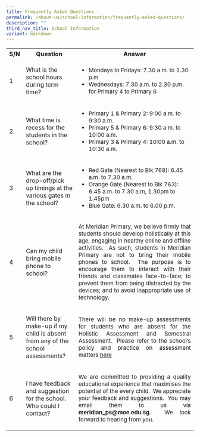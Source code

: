```yaml
---
title: Frequently Asked Questions
permalink: /about-us/school-information/frequently-asked-questions/
description: ""
third_nav_title: School Information
variant: markdown
---
```

<table style="width:100%">
  <tbody><tr>
    <th>S/N</th>
    <th>Question</th>
    <th>Answer</th>
  </tr>
  <tr>
    <td><p>1</p></td>
    <td><p>What is the school hours during term time?</p></td>
    <td><ul>
			<li style="font-size:15px">Mondays to Fridays:  7.30 a.m. to 1.30 p.m</li>
			<li style="font-size:15px">Wednesdays:  7.30 a.m. to 2.30 p.m. for Primary 4 to Primary 6</li>
	</ul></td>
  </tr>
  <tr>
    <td><p>2</p></td>
    <td><p>What time is recess for the students in the school?</p></td>
    <td><ul>
			<li style="font-size:15px">Primary 1 &amp; Primary 2: 9:00 a.m. to 9:30 a.m.</li>
			<li style="font-size:15px">Primary 5 &amp; Primary 6: 9:30 a.m. to 10:00 a.m.</li>
			<li style="font-size:15px">Primary 3 &amp; Primary 4: 10:00 a.m. to 10:30 a.m.</li>
	</ul></td>
  </tr>
	<tr>
    <td><p>3</p></td>
    <td><p>What are the drop-off/pick up timings at the various gates in the school?</p></td>
    <td><ul>
			<li style="font-size:15px">Red Gate (Nearest to Blk 768): 6.45 a.m. to 7.30 a.m.</li>
			<li style="font-size:15px">Orange Gate (Nearest to Blk 763): 6.45 a.m. to 7.30 a.m, 1.30pm to 1.45pm</li>
			<li style="font-size:15px">Blue Gate:  6.30 a.m. to 6.00 p.m.</li>
	</ul></td>
  </tr>
	<tr>
    <td><p>4</p></td>
    <td><p>Can my child bring mobile phone to school?</p></td>
    <td><p style="font-size: 15px; text-align:justify;">At Meridian Primary, we believe firmly that students should develop holistically at this age, engaging in healthy online and offline activities.&nbsp; As such, students in Meridian Primary are not to bring their mobile phones to school.&nbsp; The purpose is to encourage them to interact with their friends and classmates&nbsp;face-to-face; to prevent them from being distracted by the devices; and to avoid inappropriate use of technology.</p></td>
  </tr>
	<tr>
    <td><p>5</p></td>
    <td><p>Will there by make-up if my child is absent from any of the school assessments?</p></td>
    <td><p style="font-size: 15px; text-align:justify;">There will be no make-up assessments for students who are absent for the Holistic Assessment and Semestral Assessment.&nbsp; Please refer to the school’s policy and practice on assessment matters <a href="https://www.meridianpri.moe.edu.sg/communications/assessment-matters/school-policy-n-practice-on-assessment-matters/">here</a></p></td>
  </tr>
		<tr>
    <td><p>6</p></td>
    <td><p>I have feedback and suggestion for the school. Who could&nbsp;I contact?</p></td>
    <td><p style="font-size: 15px; text-align:justify;">We are committed to providing a&nbsp;quality educational experience that maximises the potential of the every child.&nbsp; We appreciate your feedback and suggestions.&nbsp; You may email them to us via <b>meridian_ps@moe.edu.sg</b>.&nbsp;
We look forward to hearing from you.</p></td>
  </tr>
</tbody></table>